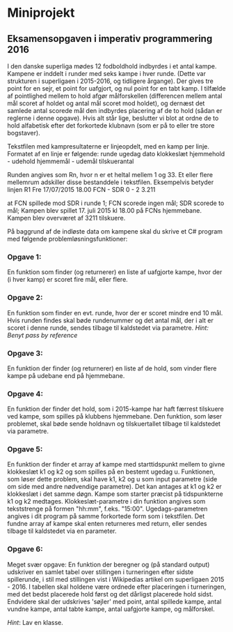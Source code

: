 # Miniprojekt

## Eksamensopgaven i imperativ programmering 2016


I den danske superliga mødes 12 fodboldhold indbyrdes i et antal kampe. Kampene er inddelt i runder med seks kampe i hver runde. (Dette var strukturen i superligaen i 2015-2016, og tidligere årgange). Der gives tre point for en sejr, et point for uafgjort, og nul point for en tabt kamp. I tilfælde af pointlighed mellem to hold afgør målforskellen (differencen mellem antal mål scoret af holdet og antal mål scoret mod holdet), og dernæst det samlede antal scorede mål den indbyrdes placering af de to hold (sådan er reglerne i denne opgave). Hvis alt står lige, beslutter vi blot at ordne de to hold alfabetisk efter det forkortede klubnavn (som er på to eller tre store bogstaver).

Tekstfilen med kampresultaterne er linjeopdelt, med en kamp per linje. Formatet af en linje er følgende:
runde  ugedag  dato  klokkeslæt    hjemmehold - udehold   hjemmemål - udemål   tilskuerantal

Runden angives som Rn, hvor n er et heltal mellem 1 og 33. Et eller flere mellemrum adskiller disse bestanddele i tekstfilen. Eksempelvis betyder linjen
 R1 Fre     17/07/2015  18.00     FCN - SDR     0 - 2     3.211  

at FCN spillede mod SDR i runde 1; FCN scorede ingen mål; SDR scorede to mål; Kampen blev spillet 17. juli 2015 kl 18.00 på FCNs hjemmebane. Kampen blev overværet af 3211 tilskuere.

På baggrund af de indløste data om kampene skal du skrive et C# program med følgende problemløsningsfunktioner:

### Opgave 1:
En funktion som finder (og returnerer) en liste af uafgjorte kampe, hvor der (i hver kamp) er scoret fire mål, eller flere.

### Opgave 2:
En funktion som finder en evt. runde, hvor der er scoret mindre end 10 mål. Hvis runden findes skal bøde rundenummer og det antal mål, der i alt er scoret i denne runde, sendes tilbage til kaldstedet via parametre.
*Hint: Benyt pass by reference*

### Opgave 3:
En funktion der finder (og returnerer) en liste af de hold, som vinder flere kampe på udebane end på hjemmebane.

### Opgave 4:
En funktion der finder det hold, som i 2015-kampe har haft færrest tilskuere ved kampe, som spilles på klubbens hjemmebane. Den funktion, som løser problemet, skal bøde sende holdnavn og tilskuertallet tilbage til kaldstedet via parametre.

### Opgave 5:
En funktion der finder et array af kampe med starttidspunkt mellem to givne klokkeslæt k1 og k2 og som spilles på en bestemt ugedag u. Funktionen, som løser dette problem, skal have k1, k2 og u som input parametre (side om side med andre nødvendige parametre). Det kan antages at k1 og k2 er klokkeslæt i det samme døgn. Kampe som starter præcist på tidspunkterne k1 og k2 medtages. Klokkeslæt-parametre i din funktion angives som tekststrenge på formen "hh:mm", f.eks. "15:00". Ugedags-parametren angives i dit program på samme forkortede form som i tekstfilen. Det fundne array af kampe skal enten returneres med return, eller sendes tilbage til kaldstedet via en parameter.

### Opgave 6:
Meget svær opgave:
En funktion der beregner og (på standard output) udskriver en samlet tabel over stillingen i turneringen efter sidste spillerunde, i stil med stillingen vist i Wikipedias artikel om superligaen 2015 - 2016. I tabellen skal holdene være ordnede efter placeringen i turneringen, med det bedst placerede hold først og det dårligst placerede hold sidst. Endvidere skal der udskrives 'søjler' med point, antal spillede kampe, antal vundne kampe, antal tabte kampe, antal uafgjorte kampe, og målforskel.

*Hint*:
Lav en klasse.

